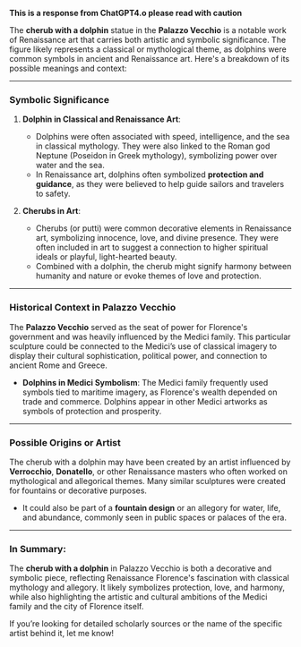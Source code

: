 **This is a response from ChatGPT4.o please read with caution**

The **cherub with a dolphin** statue in the **Palazzo Vecchio** is a notable work of Renaissance art that carries both artistic and symbolic significance. The figure likely represents a classical or mythological theme, as dolphins were common symbols in ancient and Renaissance art. Here's a breakdown of its possible meanings and context:

---

### **Symbolic Significance**
1. **Dolphin in Classical and Renaissance Art**:
   - Dolphins were often associated with speed, intelligence, and the sea in classical mythology. They were also linked to the Roman god Neptune (Poseidon in Greek mythology), symbolizing power over water and the sea.
   - In Renaissance art, dolphins often symbolized **protection and guidance**, as they were believed to help guide sailors and travelers to safety.

2. **Cherubs in Art**:
   - Cherubs (or putti) were common decorative elements in Renaissance art, symbolizing innocence, love, and divine presence. They were often included in art to suggest a connection to higher spiritual ideals or playful, light-hearted beauty.
   - Combined with a dolphin, the cherub might signify harmony between humanity and nature or evoke themes of love and protection.

---

### **Historical Context in Palazzo Vecchio**
The **Palazzo Vecchio** served as the seat of power for Florence's government and was heavily influenced by the Medici family. This particular sculpture could be connected to the Medici’s use of classical imagery to display their cultural sophistication, political power, and connection to ancient Rome and Greece. 

- **Dolphins in Medici Symbolism**: The Medici family frequently used symbols tied to maritime imagery, as Florence's wealth depended on trade and commerce. Dolphins appear in other Medici artworks as symbols of protection and prosperity.

---

### **Possible Origins or Artist**
The cherub with a dolphin may have been created by an artist influenced by **Verrocchio**, **Donatello**, or other Renaissance masters who often worked on mythological and allegorical themes. Many similar sculptures were created for fountains or decorative purposes.

- It could also be part of a **fountain design** or an allegory for water, life, and abundance, commonly seen in public spaces or palaces of the era.

---

### In Summary:
The **cherub with a dolphin** in Palazzo Vecchio is both a decorative and symbolic piece, reflecting Renaissance Florence's fascination with classical mythology and allegory. It likely symbolizes protection, love, and harmony, while also highlighting the artistic and cultural ambitions of the Medici family and the city of Florence itself. 

If you’re looking for detailed scholarly sources or the name of the specific artist behind it, let me know!